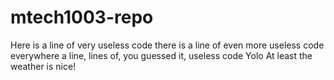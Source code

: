 # mtech1003-repo

Here is a line of very useless code
there is a line of even more useless code
everywhere a line, lines of, you guessed it, useless code
Yolo 
At least the weather is nice!
